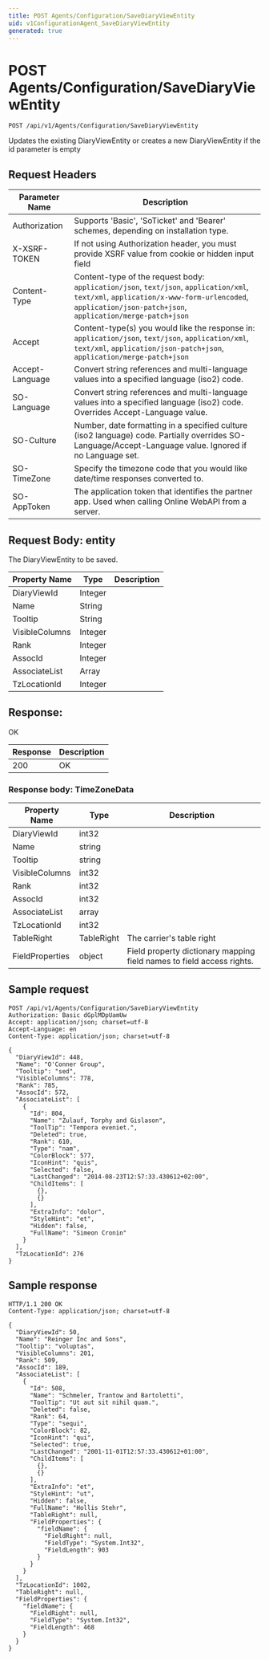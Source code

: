 ```yaml
---
title: POST Agents/Configuration/SaveDiaryViewEntity
uid: v1ConfigurationAgent_SaveDiaryViewEntity
generated: true
---
```


# POST Agents/Configuration/SaveDiaryViewEntity

```http
POST /api/v1/Agents/Configuration/SaveDiaryViewEntity
```

Updates the existing DiaryViewEntity or creates a new DiaryViewEntity if the id parameter is empty








## Request Headers

| Parameter Name | Description |
|----------------|-------------|
| Authorization  | Supports 'Basic', 'SoTicket' and 'Bearer' schemes, depending on installation type. |
| X-XSRF-TOKEN   | If not using Authorization header, you must provide XSRF value from cookie or hidden input field |
| Content-Type | Content-type of the request body: `application/json`, `text/json`, `application/xml`, `text/xml`, `application/x-www-form-urlencoded`, `application/json-patch+json`, `application/merge-patch+json` |
| Accept         | Content-type(s) you would like the response in: `application/json`, `text/json`, `application/xml`, `text/xml`, `application/json-patch+json`, `application/merge-patch+json` |
| Accept-Language | Convert string references and multi-language values into a specified language (iso2) code. |
| SO-Language | Convert string references and multi-language values into a specified language (iso2) code. Overrides Accept-Language value. |
| SO-Culture | Number, date formatting in a specified culture (iso2 language) code. Partially overrides SO-Language/Accept-Language value. Ignored if no Language set. |
| SO-TimeZone | Specify the timezone code that you would like date/time responses converted to. |
| SO-AppToken | The application token that identifies the partner app. Used when calling Online WebAPI from a server. |

## Request Body: entity 

The DiaryViewEntity to be saved. 

| Property Name | Type |  Description |
|----------------|------|--------------|
| DiaryViewId | Integer |  |
| Name | String |  |
| Tooltip | String |  |
| VisibleColumns | Integer |  |
| Rank | Integer |  |
| AssocId | Integer |  |
| AssociateList | Array |  |
| TzLocationId | Integer |  |

## Response:

OK

| Response | Description |
|----------------|-------------|
| 200 | OK |

### Response body: TimeZoneData

| Property Name | Type |  Description |
|----------------|------|--------------|
| DiaryViewId | int32 |  |
| Name | string |  |
| Tooltip | string |  |
| VisibleColumns | int32 |  |
| Rank | int32 |  |
| AssocId | int32 |  |
| AssociateList | array |  |
| TzLocationId | int32 |  |
| TableRight | TableRight | The carrier's table right |
| FieldProperties | object | Field property dictionary mapping field names to field access rights. |

## Sample request

```http!
POST /api/v1/Agents/Configuration/SaveDiaryViewEntity
Authorization: Basic dGplMDpUamUw
Accept: application/json; charset=utf-8
Accept-Language: en
Content-Type: application/json; charset=utf-8

{
  "DiaryViewId": 448,
  "Name": "O'Conner Group",
  "Tooltip": "sed",
  "VisibleColumns": 778,
  "Rank": 785,
  "AssocId": 572,
  "AssociateList": [
    {
      "Id": 804,
      "Name": "Zulauf, Torphy and Gislason",
      "ToolTip": "Tempora eveniet.",
      "Deleted": true,
      "Rank": 610,
      "Type": "nam",
      "ColorBlock": 577,
      "IconHint": "quis",
      "Selected": false,
      "LastChanged": "2014-08-23T12:57:33.430612+02:00",
      "ChildItems": [
        {},
        {}
      ],
      "ExtraInfo": "dolor",
      "StyleHint": "et",
      "Hidden": false,
      "FullName": "Simeon Cronin"
    }
  ],
  "TzLocationId": 276
}
```

## Sample response

```http_
HTTP/1.1 200 OK
Content-Type: application/json; charset=utf-8

{
  "DiaryViewId": 50,
  "Name": "Reinger Inc and Sons",
  "Tooltip": "voluptas",
  "VisibleColumns": 201,
  "Rank": 509,
  "AssocId": 189,
  "AssociateList": [
    {
      "Id": 508,
      "Name": "Schmeler, Trantow and Bartoletti",
      "ToolTip": "Ut aut sit nihil quam.",
      "Deleted": false,
      "Rank": 64,
      "Type": "sequi",
      "ColorBlock": 82,
      "IconHint": "qui",
      "Selected": true,
      "LastChanged": "2001-11-01T12:57:33.430612+01:00",
      "ChildItems": [
        {},
        {}
      ],
      "ExtraInfo": "et",
      "StyleHint": "ut",
      "Hidden": false,
      "FullName": "Hollis Stehr",
      "TableRight": null,
      "FieldProperties": {
        "fieldName": {
          "FieldRight": null,
          "FieldType": "System.Int32",
          "FieldLength": 903
        }
      }
    }
  ],
  "TzLocationId": 1002,
  "TableRight": null,
  "FieldProperties": {
    "fieldName": {
      "FieldRight": null,
      "FieldType": "System.Int32",
      "FieldLength": 468
    }
  }
}
```